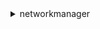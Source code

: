 <details>

<summary>
networkmanager
</summary>

- <details><summary>associate-customer-gateway</summary>

  * --customer-gateway-arn
  * --global-network-id
  * --device-id
  * --link-id
  * --cli-input-json
  * --cli-input-yaml
  * --generate-cli-skeleton


- <details><summary>associate-link</summary>

  * --global-network-id
  * --device-id
  * --link-id
  * --cli-input-json
  * --cli-input-yaml
  * --generate-cli-skeleton


- <details><summary>associate-transit-gateway-connect-peer</summary>

  * --global-network-id
  * --transit-gateway-connect-peer-arn
  * --device-id
  * --link-id
  * --cli-input-json
  * --cli-input-yaml
  * --generate-cli-skeleton


- <details><summary>create-connection</summary>

  * --global-network-id
  * --device-id
  * --connected-device-id
  * --link-id
  * --connected-link-id
  * --description
  * --tags
  * --cli-input-json
  * --cli-input-yaml
  * --generate-cli-skeleton


- <details><summary>create-device</summary>

  * --global-network-id
  * --aws-location
  * --description
  * --type
  * --vendor
  * --model
  * --serial-number
  * --location
  * --site-id
  * --tags
  * --cli-input-json
  * --cli-input-yaml
  * --generate-cli-skeleton


- <details><summary>create-global-network</summary>

  * --description
  * --tags
  * --cli-input-json
  * --cli-input-yaml
  * --generate-cli-skeleton


- <details><summary>create-link</summary>

  * --global-network-id
  * --description
  * --type
  * --bandwidth
  * --provider
  * --site-id
  * --tags
  * --cli-input-json
  * --cli-input-yaml
  * --generate-cli-skeleton


- <details><summary>create-site</summary>

  * --global-network-id
  * --description
  * --location
  * --tags
  * --cli-input-json
  * --cli-input-yaml
  * --generate-cli-skeleton


- <details><summary>delete-connection</summary>

  * --global-network-id
  * --connection-id
  * --cli-input-json
  * --cli-input-yaml
  * --generate-cli-skeleton


- <details><summary>delete-device</summary>

  * --global-network-id
  * --device-id
  * --cli-input-json
  * --cli-input-yaml
  * --generate-cli-skeleton


- <details><summary>delete-global-network</summary>

  * --global-network-id
  * --cli-input-json
  * --cli-input-yaml
  * --generate-cli-skeleton


- <details><summary>delete-link</summary>

  * --global-network-id
  * --link-id
  * --cli-input-json
  * --cli-input-yaml
  * --generate-cli-skeleton


- <details><summary>delete-site</summary>

  * --global-network-id
  * --site-id
  * --cli-input-json
  * --cli-input-yaml
  * --generate-cli-skeleton


- <details><summary>deregister-transit-gateway</summary>

  * --global-network-id
  * --transit-gateway-arn
  * --cli-input-json
  * --cli-input-yaml
  * --generate-cli-skeleton


- <details><summary>describe-global-networks</summary>

  * --global-network-ids
  * --cli-input-json
  * --cli-input-yaml
  * --starting-token
  * --page-size
  * --max-items
  * --generate-cli-skeleton


- <details><summary>disassociate-customer-gateway</summary>

  * --global-network-id
  * --customer-gateway-arn
  * --cli-input-json
  * --cli-input-yaml
  * --generate-cli-skeleton


- <details><summary>disassociate-link</summary>

  * --global-network-id
  * --device-id
  * --link-id
  * --cli-input-json
  * --cli-input-yaml
  * --generate-cli-skeleton


- <details><summary>disassociate-transit-gateway-connect-peer</summary>

  * --global-network-id
  * --transit-gateway-connect-peer-arn
  * --cli-input-json
  * --cli-input-yaml
  * --generate-cli-skeleton


- <details><summary>get-connections</summary>

  * --global-network-id
  * --connection-ids
  * --device-id
  * --cli-input-json
  * --cli-input-yaml
  * --starting-token
  * --page-size
  * --max-items
  * --generate-cli-skeleton


- <details><summary>get-customer-gateway-associations</summary>

  * --global-network-id
  * --customer-gateway-arns
  * --cli-input-json
  * --cli-input-yaml
  * --starting-token
  * --page-size
  * --max-items
  * --generate-cli-skeleton


- <details><summary>get-devices</summary>

  * --global-network-id
  * --device-ids
  * --site-id
  * --cli-input-json
  * --cli-input-yaml
  * --starting-token
  * --page-size
  * --max-items
  * --generate-cli-skeleton


- <details><summary>get-link-associations</summary>

  * --global-network-id
  * --device-id
  * --link-id
  * --cli-input-json
  * --cli-input-yaml
  * --starting-token
  * --page-size
  * --max-items
  * --generate-cli-skeleton


- <details><summary>get-links</summary>

  * --global-network-id
  * --link-ids
  * --site-id
  * --type
  * --provider
  * --cli-input-json
  * --cli-input-yaml
  * --starting-token
  * --page-size
  * --max-items
  * --generate-cli-skeleton


- <details><summary>get-sites</summary>

  * --global-network-id
  * --site-ids
  * --cli-input-json
  * --cli-input-yaml
  * --starting-token
  * --page-size
  * --max-items
  * --generate-cli-skeleton


- <details><summary>get-transit-gateway-connect-peer-associations</summary>

  * --global-network-id
  * --transit-gateway-connect-peer-arns
  * --cli-input-json
  * --cli-input-yaml
  * --starting-token
  * --page-size
  * --max-items
  * --generate-cli-skeleton


- <details><summary>get-transit-gateway-registrations</summary>

  * --global-network-id
  * --transit-gateway-arns
  * --cli-input-json
  * --cli-input-yaml
  * --starting-token
  * --page-size
  * --max-items
  * --generate-cli-skeleton


- <details><summary>help</summary>

  * 


- <details><summary>list-tags-for-resource</summary>

  * --resource-arn
  * --cli-input-json
  * --cli-input-yaml
  * --generate-cli-skeleton


- <details><summary>register-transit-gateway</summary>

  * --global-network-id
  * --transit-gateway-arn
  * --cli-input-json
  * --cli-input-yaml
  * --generate-cli-skeleton


- <details><summary>tag-resource</summary>

  * --resource-arn
  * --tags
  * --cli-input-json
  * --cli-input-yaml
  * --generate-cli-skeleton


- <details><summary>untag-resource</summary>

  * --resource-arn
  * --tag-keys
  * --cli-input-json
  * --cli-input-yaml
  * --generate-cli-skeleton


- <details><summary>update-connection</summary>

  * --global-network-id
  * --connection-id
  * --link-id
  * --connected-link-id
  * --description
  * --cli-input-json
  * --cli-input-yaml
  * --generate-cli-skeleton


- <details><summary>update-device</summary>

  * --global-network-id
  * --device-id
  * --aws-location
  * --description
  * --type
  * --vendor
  * --model
  * --serial-number
  * --location
  * --site-id
  * --cli-input-json
  * --cli-input-yaml
  * --generate-cli-skeleton


- <details><summary>update-global-network</summary>

  * --global-network-id
  * --description
  * --cli-input-json
  * --cli-input-yaml
  * --generate-cli-skeleton


- <details><summary>update-link</summary>

  * --global-network-id
  * --link-id
  * --description
  * --type
  * --bandwidth
  * --provider
  * --cli-input-json
  * --cli-input-yaml
  * --generate-cli-skeleton


- <details><summary>update-site</summary>

  * --global-network-id
  * --site-id
  * --description
  * --location
  * --cli-input-json
  * --cli-input-yaml
  * --generate-cli-skeleton


</details>

